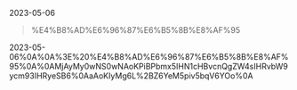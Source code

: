 2023-05-06

> %E4%B8%AD%E6%96%87%E6%B5%8B%E8%AF%95

2023-05-06%0A%0A%3E%20%E4%B8%AD%E6%96%87%E6%B5%8B%E8%AF%95%0A%0AMjAyMy0wNS0wNAoKPiBPbmx5IHN1cHBvcnQgZW4sIHRvbW9ycm93IHRyeSB6%0AaAoKIyMg6L%2BZ6YeM5piv5bqV6YOo%0A